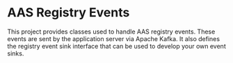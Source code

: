 # AAS Registry Events

This project provides classes used to handle AAS registry events. These events are sent by the application server via Apache Kafka. It also defines the registry event sink interface that can be used to develop your own event sinks.
